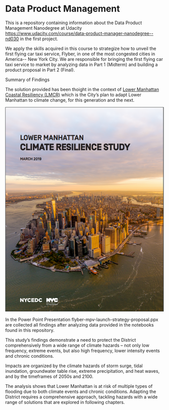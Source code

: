 # Data Product Management

This is a repository containing information about the Data Product Management Nanodegree at Udacity https://www.udacity.com/course/data-product-manager-nanodegree--nd030
in the first project.

We apply the skills acquired in this course to strategize how to unveil the first flying car taxi service, Flyber, in one of the most congested cities in America-- New York City. We are responsible for bringing the first flying car taxi service to market by analyzing data in Part 1 (Midterm) and building a product proposal in Part 2 (Final).

Summary of Findings

The solution provided has been thoight in the context of [Lower Manhattan Coastal Resiliency (LMCR)](https://edc.nyc/project/lower-manhattan-coastal-resiliency) which is the City’s plan to adapt Lower Manhattan to climate change, for this generation and the next.

![Lower Manhattan Resiliency](https://github.com/chpolyzo/Data-Product-Management-Nanodegree/blob/master/Lower_Manhattan_Climate_Resilience_cover.png?style=centerme)

In the Power Point Presentation flyber-mpv-launch-strategy-proposal.ppx are collected all findings after analyzing data provided in the notebooks found in this repository.

This study’s findings demonstrate a need to protect the District comprehensively from a wide range of climate hazards – not only low frequency, extreme events, but also high frequency, lower intensity events and chronic conditions.

Impacts are organized by the climate hazards of storm surge, tidal inundation, groundwater table rise, extreme precipitation, and heat waves, and by the timeframes of 2050s and 2100. 

The analysis shows that Lower Manhattan is at risk of multiple types of flooding due to both climate events and chronic conditions. Adapting the District requires a comprehensive approach, tackling hazards with a wide range of solutions that are explored in following chapters.



